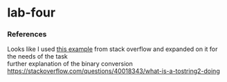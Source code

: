# lab-four

### References
Looks like I used [this example](https://stackoverflow.com/questions/26127192/how-to-convert-decimal-to-binary-in-js/26127393) from stack overflow and expanded on it for the needs of the task  
further explanation of the binary conversion  
https://stackoverflow.com/questions/40018343/what-is-a-tostring2-doing
